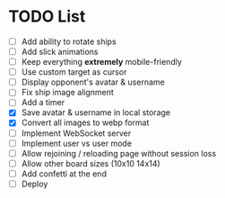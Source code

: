 # TODO List

- [ ] Add ability to rotate ships
- [ ] Add slick animations
- [ ] Keep everything **extremely** mobile-friendly
- [ ] Use custom target as cursor
- [ ] Display opponent's avatar & username
- [ ] Fix ship image alignment
- [ ] Add a timer
- [x] Save avatar & username in local storage
- [x] Convert all images to webp format
- [ ] Implement WebSocket server
- [ ] Implement user vs user mode
- [ ] Allow rejoining / reloading page without session loss
- [ ] Allow other board sizes (10x10 14x14)
- [ ] Add confetti at the end
- [ ] Deploy

